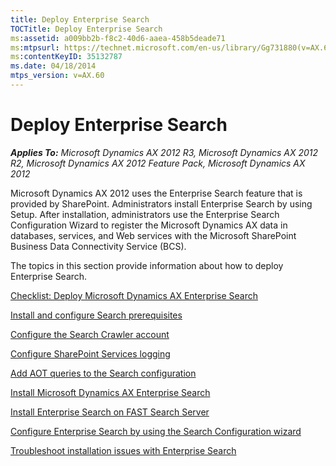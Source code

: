 ```yaml
---
title: Deploy Enterprise Search
TOCTitle: Deploy Enterprise Search
ms:assetid: a009bb2b-f8c2-40d6-aaea-458b5deade71
ms:mtpsurl: https://technet.microsoft.com/en-us/library/Gg731880(v=AX.60)
ms:contentKeyID: 35132787
ms.date: 04/18/2014
mtps_version: v=AX.60
---
```


# Deploy Enterprise Search 


_**Applies To:** Microsoft Dynamics AX 2012 R3, Microsoft Dynamics AX 2012 R2, Microsoft Dynamics AX 2012 Feature Pack, Microsoft Dynamics AX 2012_

Microsoft Dynamics AX 2012 uses the Enterprise Search feature that is provided by SharePoint. Administrators install Enterprise Search by using Setup. After installation, administrators use the Enterprise Search Configuration Wizard to register the Microsoft Dynamics AX data in databases, services, and Web services with the Microsoft SharePoint Business Data Connectivity Service (BCS).

The topics in this section provide information about how to deploy Enterprise Search.

[Checklist: Deploy Microsoft Dynamics AX Enterprise Search](checklist-deploy-microsoft-dynamics-ax-enterprise-search.md)

[Install and configure Search prerequisites](install-and-configure-search-prerequisites.md)

[Configure the Search Crawler account](configure-the-search-crawler-account.md)

[Configure SharePoint Services logging](configure-sharepoint-services-logging.md)

[Add AOT queries to the Search configuration](add-aot-queries-to-the-search-configuration.md)

[Install Microsoft Dynamics AX Enterprise Search](install-microsoft-dynamics-ax-enterprise-search.md)

[Install Enterprise Search on FAST Search Server](install-enterprise-search-on-fast-search-server.md)

[Configure Enterprise Search by using the Search Configuration wizard](configure-enterprise-search-by-using-the-search-configuration-wizard.md)

[Troubleshoot installation issues with Enterprise Search](troubleshoot-installation-issues-with-enterprise-search.md)

  


